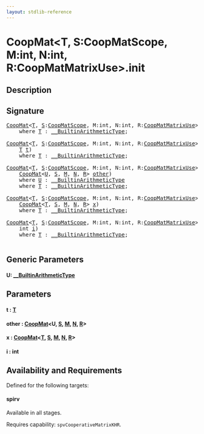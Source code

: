 ```yaml
---
layout: stdlib-reference
---
```


# CoopMat\<T, S:CoopMatScope, M:int, N:int, R:CoopMatMatrixUse\>\.init

## Description





## Signature 

<pre>
<a href="../types/coopmat-04/index.html" class="code_type">CoopMat</a>&lt;<a href="../types/coopmat-04/index.html#typeparam-T" class="code_type">T</a>, <a href="../types/coopmat-04/index.html#decl-S" class="code_var">S</a>:<a href="../types/coopmatscope-047/index.html" class="code_type">CoopMatScope</a>, M:<span class="code_keyword">int</span>, N:<span class="code_keyword">int</span>, R:<a href="../types/coopmatmatrixuse-047d/index.html" class="code_type">CoopMatMatrixUse</a>&gt;.<a href="init.html">init</a>()
    <span class='code_keyword'>where</span> <a href="../types/coopmat-04/index.html#typeparam-T" class="code_type">T</a> : <a href="../interfaces/0_builtinarithmetictype-029j/index.html" class="code_type">__BuiltinArithmeticType</a>;

<a href="../types/coopmat-04/index.html" class="code_type">CoopMat</a>&lt;<a href="../types/coopmat-04/index.html#typeparam-T" class="code_type">T</a>, <a href="../types/coopmat-04/index.html#decl-S" class="code_var">S</a>:<a href="../types/coopmatscope-047/index.html" class="code_type">CoopMatScope</a>, M:<span class="code_keyword">int</span>, N:<span class="code_keyword">int</span>, R:<a href="../types/coopmatmatrixuse-047d/index.html" class="code_type">CoopMatMatrixUse</a>&gt;.<a href="init.html">init</a>(
    <a href="../types/coopmat-04/index.html#typeparam-T" class="code_type">T</a> <a href="init.html#decl-t" class="code_param">t</a>)
    <span class='code_keyword'>where</span> <a href="../types/coopmat-04/index.html#typeparam-T" class="code_type">T</a> : <a href="../interfaces/0_builtinarithmetictype-029j/index.html" class="code_type">__BuiltinArithmeticType</a>;

<a href="../types/coopmat-04/index.html" class="code_type">CoopMat</a>&lt;<a href="../types/coopmat-04/index.html#typeparam-T" class="code_type">T</a>, <a href="../types/coopmat-04/index.html#decl-S" class="code_var">S</a>:<a href="../types/coopmatscope-047/index.html" class="code_type">CoopMatScope</a>, M:<span class="code_keyword">int</span>, N:<span class="code_keyword">int</span>, R:<a href="../types/coopmatmatrixuse-047d/index.html" class="code_type">CoopMatMatrixUse</a>&gt;.<a href="init.html">init</a>&lt;<a href="init.html#typeparam-U" class="code_type">U</a>&gt;(
    <a href="../types/coopmat-04/index.html" class="code_type">CoopMat</a>&lt;<a href="init.html#typeparam-U" class="code_type">U</a>, <a href="../types/coopmat-04/index.html#decl-S" class="code_var">S</a>, <a href="../types/coopmat-04/index.html#decl-M" class="code_var">M</a>, <a href="../types/coopmat-04/index.html#decl-N" class="code_var">N</a>, <a href="../types/coopmat-04/index.html#decl-R" class="code_var">R</a>&gt; <a href="init.html#decl-other" class="code_param">other</a>)
    <span class='code_keyword'>where</span> <a href="init.html#typeparam-U" class="code_type">U</a> : <a href="../interfaces/0_builtinarithmetictype-029j/index.html" class="code_type">__BuiltinArithmeticType</a>
    <span class='code_keyword'>where</span> <a href="../types/coopmat-04/index.html#typeparam-T" class="code_type">T</a> : <a href="../interfaces/0_builtinarithmetictype-029j/index.html" class="code_type">__BuiltinArithmeticType</a>;

<a href="../types/coopmat-04/index.html" class="code_type">CoopMat</a>&lt;<a href="../types/coopmat-04/index.html#typeparam-T" class="code_type">T</a>, <a href="../types/coopmat-04/index.html#decl-S" class="code_var">S</a>:<a href="../types/coopmatscope-047/index.html" class="code_type">CoopMatScope</a>, M:<span class="code_keyword">int</span>, N:<span class="code_keyword">int</span>, R:<a href="../types/coopmatmatrixuse-047d/index.html" class="code_type">CoopMatMatrixUse</a>&gt;.<a href="init.html">init</a>(
    <a href="../types/coopmat-04/index.html" class="code_type">CoopMat</a>&lt;<a href="../types/coopmat-04/index.html#typeparam-T" class="code_type">T</a>, <a href="../types/coopmat-04/index.html#decl-S" class="code_var">S</a>, <a href="../types/coopmat-04/index.html#decl-M" class="code_var">M</a>, <a href="../types/coopmat-04/index.html#decl-N" class="code_var">N</a>, <a href="../types/coopmat-04/index.html#decl-R" class="code_var">R</a>&gt; <a href="init.html#decl-x" class="code_param">x</a>)
    <span class='code_keyword'>where</span> <a href="../types/coopmat-04/index.html#typeparam-T" class="code_type">T</a> : <a href="../interfaces/0_builtinarithmetictype-029j/index.html" class="code_type">__BuiltinArithmeticType</a>;

<a href="../types/coopmat-04/index.html" class="code_type">CoopMat</a>&lt;<a href="../types/coopmat-04/index.html#typeparam-T" class="code_type">T</a>, <a href="../types/coopmat-04/index.html#decl-S" class="code_var">S</a>:<a href="../types/coopmatscope-047/index.html" class="code_type">CoopMatScope</a>, M:<span class="code_keyword">int</span>, N:<span class="code_keyword">int</span>, R:<a href="../types/coopmatmatrixuse-047d/index.html" class="code_type">CoopMatMatrixUse</a>&gt;.<a href="init.html">init</a>(
    <span class="code_keyword">int</span> <a href="init.html#decl-i" class="code_param">i</a>)
    <span class='code_keyword'>where</span> <a href="../types/coopmat-04/index.html#typeparam-T" class="code_type">T</a> : <a href="../interfaces/0_builtinarithmetictype-029j/index.html" class="code_type">__BuiltinArithmeticType</a>;

</pre>

## Generic Parameters

####  <a id="typeparam-U"></a>U: [\_\_BuiltinArithmeticType](../interfaces/0_builtinarithmetictype-029j/index.html)

## Parameters

####  <a id="decl-t"></a>t  : [T](../types/coopmat-04/index.html#typeparam-T)
####  <a id="decl-other"></a>other  : [CoopMat](../types/coopmat-04/index.html)\<U, [S](../types/coopmat-04/index.html#decl-S), [M](../types/coopmat-04/index.html#decl-M), [N](../types/coopmat-04/index.html#decl-N), [R](../types/coopmat-04/index.html#decl-R)\>
####  <a id="decl-x"></a>x  : [CoopMat](../types/coopmat-04/index.html)\<[T](../types/coopmat-04/index.html#typeparam-T), [S](../types/coopmat-04/index.html#decl-S), [M](../types/coopmat-04/index.html#decl-M), [N](../types/coopmat-04/index.html#decl-N), [R](../types/coopmat-04/index.html#decl-R)\>
####  <a id="decl-i"></a>i  : int

## Availability and Requirements

Defined for the following targets:

#### spirv
Available in all stages.

Requires capability: `spvCooperativeMatrixKHR`.


